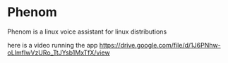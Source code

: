 # Phenom
Phenom is a linux voice assistant for linux distributions

here is a video running the app
https://drive.google.com/file/d/1J6PNhw-oLImfIwVzURo_TtJYsb1MxTfX/view
